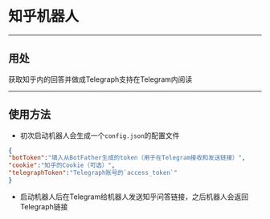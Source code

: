 # 知乎机器人

---

## 用处

获取知乎内的回答并做成Telegraph支持在Telegram内阅读

---

## 使用方法

- 初次启动机器人会生成一个`config.json`的配置文件

``` json
{
"botToken":"填入从BotFather生成的token（用于在Telegram接收和发送链接）",
"cookie":"知乎的Cookie（可选）",
"telegraphToken":"Telegraph账号的`access_token`"
}
```

- 启动机器人后在Telegram给机器人发送知乎问答链接，之后机器人会返回Telegraph链接
